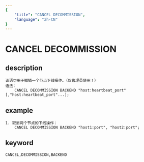 ```yaml
---
{
    "title": "CANCEL DECOMMISSION",
    "language": "zh-CN"
}
---
```


<!-- 
Licensed to the Apache Software Foundation (ASF) under one
or more contributor license agreements.  See the NOTICE file
distributed with this work for additional information
regarding copyright ownership.  The ASF licenses this file
to you under the Apache License, Version 2.0 (the
"License"); you may not use this file except in compliance
with the License.  You may obtain a copy of the License at

  http://www.apache.org/licenses/LICENSE-2.0

Unless required by applicable law or agreed to in writing,
software distributed under the License is distributed on an
"AS IS" BASIS, WITHOUT WARRANTIES OR CONDITIONS OF ANY
KIND, either express or implied.  See the License for the
specific language governing permissions and limitations
under the License.
-->

# CANCEL DECOMMISSION
## description

    该语句用于撤销一个节点下线操作。（仅管理员使用！）
    语法：
        CANCEL DECOMMISSION BACKEND "host:heartbeat_port"[,"host:heartbeat_port"...];
        
## example

    1. 取消两个节点的下线操作：
        CANCEL DECOMMISSION BACKEND "host1:port", "host2:port";

## keyword
    CANCEL,DECOMMISSION,BACKEND

